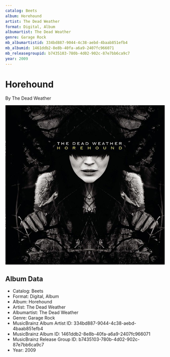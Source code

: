 ```yaml
---
catalog: Beets
album: Horehound
artist: The Dead Weather
format: Digital, Album
albumartist: The Dead Weather
genre: Garage Rock
mb_albumartistid: 334bd887-9044-4c38-aebd-4baab851efb4
mb_albumid: 1461ddb2-8e8b-40fa-a6a9-2407fc966071
mb_releasegroupid: b7435103-780b-4d02-902c-87e7bb6ca9c7
year: 2009
---
```


# Horehound

By The Dead Weather

![](../../assets/beetscovers/The_Dead_Weather-Horehound.jpg)

## Album Data

- Catalog: Beets
- Format: Digital, Album
- Album: Horehound
- Artist: The Dead Weather
- Albumartist: The Dead Weather
- Genre: Garage Rock
- MusicBrainz Album Artist ID: 334bd887-9044-4c38-aebd-4baab851efb4
- MusicBrainz Album ID: 1461ddb2-8e8b-40fa-a6a9-2407fc966071
- MusicBrainz Release Group ID: b7435103-780b-4d02-902c-87e7bb6ca9c7
- Year: 2009

